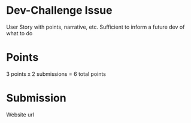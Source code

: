 # Dev-Challenge Issue

  User Story with points, narrative, etc.
  Sufficient to inform a future dev of what to do

# Points
  3 points x 2 submissions = 6 total points

# Submission
  Website url